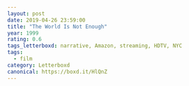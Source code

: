 ```yaml
---
layout: post 
date: 2019-04-26 23:59:00
title: "The World Is Not Enough"
year: 1999
rating: 0.6
tags_letterboxd: narrative, Amazon, streaming, HDTV, NYC
tags:
  - film
category: Letterboxd
canonical: https://boxd.it/HlQnZ
---
```

